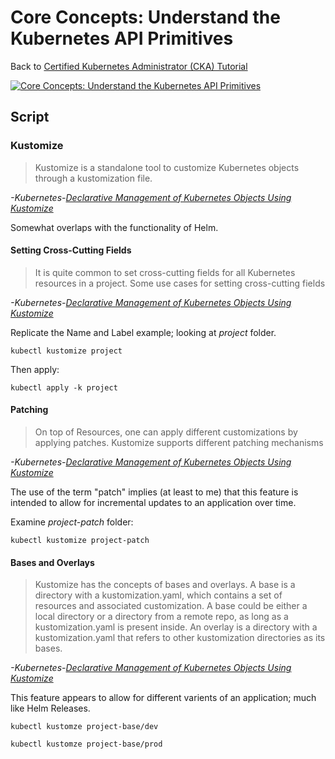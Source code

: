 # Core Concepts: Understand the Kubernetes API Primitives

Back to [Certified Kubernetes Administrator (CKA) Tutorial](https://github.com/larkintuckerllc/k8s-cka-tutorial)

[![Core Concepts: Understand the Kubernetes API Primitives](http://img.youtube.com/vi/QOhMPdu8eeE/0.jpg)](https://youtu.be/QOhMPdu8eeE)

## Script

### Kustomize

> Kustomize is a standalone tool to customize Kubernetes objects through a kustomization file.

*-Kubernetes-[Declarative Management of Kubernetes Objects Using Kustomize](https://kubernetes.io/docs/tasks/manage-kubernetes-objects/kustomization/)*

Somewhat overlaps with the functionality of Helm.

#### Setting Cross-Cutting Fields

> It is quite common to set cross-cutting fields for all Kubernetes resources in a project. Some use cases for setting cross-cutting fields

*-Kubernetes-[Declarative Management of Kubernetes Objects Using Kustomize](https://kubernetes.io/docs/tasks/manage-kubernetes-objects/kustomization/)*

Replicate the Name and Label example; looking at *project* folder.

```plaintext
kubectl kustomize project
```

Then apply:

```plaintext
kubectl apply -k project
```

#### Patching

> On top of Resources, one can apply different customizations by applying patches. Kustomize supports different patching mechanisms

*-Kubernetes-[Declarative Management of Kubernetes Objects Using Kustomize](https://kubernetes.io/docs/tasks/manage-kubernetes-objects/kustomization/)*

The use of the term "patch" implies (at least to me) that this feature is intended to allow for incremental updates to an application over time.

Examine *project-patch* folder:

```plaintext
kubectl kustomize project-patch
```

#### Bases and Overlays

> Kustomize has the concepts of bases and overlays. A base is a directory with a kustomization.yaml, which contains a set of resources and associated customization. A base could be either a local directory or a directory from a remote repo, as long as a kustomization.yaml is present inside. An overlay is a directory with a kustomization.yaml that refers to other kustomization directories as its bases.

*-Kubernetes-[Declarative Management of Kubernetes Objects Using Kustomize](https://kubernetes.io/docs/tasks/manage-kubernetes-objects/kustomization/)*

This feature appears to allow for different varients of an application; much like Helm Releases.

```plaintext
kubectl kustomze project-base/dev
```

```plaintext
kubectl kustomze project-base/prod
```
